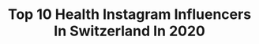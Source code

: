 ---
title: Top 10 Health Instagram Influencers In Switzerland In 2020
description: >-
  Find top health Instagram influencers in Switzerland in 2020. Most popular hashtags: #instagood #love #photography #switzerland.
platform: Instagram
profiles:
  - username: "massixda"
    fullname: >-
      Massimo
    location: "Switzerland"
    followers: 28936
    engagement: 550
    commentsToLikes: 0.076829
    avatar: "https://scontent-atl3-1.cdninstagram.com/v/t51.2885-19/s320x320/73372173_731495860702301_2415514406411567104_n.jpg?_nc_ht=scontent-atl3-1.cdninstagram.com&_nc_ohc=RgXaOlwSdXMAX_6B4YH&oh=ae629d1c2a6b2a3452dc66dfd6cdfa39&oe=5EBBEF6C"
    verified: false
    hashtags: "#trowback, #marrakech, #seyu, #switzerland"
  - username: "angiemilano"
    fullname: >-
      
    location: "Switzerland"
    followers: 29245
    engagement: 347
    commentsToLikes: 0.030114
    avatar: "https://scontent-lhr8-1.cdninstagram.com/v/t51.2885-19/s320x320/82305007_526302177988052_5530669944435376128_n.jpg?_nc_ht=scontent-lhr8-1.cdninstagram.com&_nc_ohc=gZX2_rYy0FUAX8L5rJW&oh=b38df77212c0184a7b5a10d233b236cc&oe=5EBCE0C5"
    verified: false
    hashtags: "#bathroomgoals, #paris, #ritmo, #sisters"
  - username: "ewaszabatin"
    fullname: >-
      Ewa Szabatin | FitFashionFreak
    location: "Switzerland"
    followers: 57390
    engagement: 106
    commentsToLikes: 0.092452
    avatar: "https://scontent-lhr8-1.cdninstagram.com/v/t51.2885-19/s320x320/59607317_294690828146117_407052390152273920_n.jpg?_nc_ht=scontent-lhr8-1.cdninstagram.com&_nc_ohc=sScK7_NZexgAX8iqz0Z&oh=ef7b73d9e132ff0a2fe50c79074392d6&oe=5EBC1C02"
    verified: true
    hashtags: "#dancechallenge, #przepisy, #dancelikenooneiswatching, #bepositive"
  - username: "bymelaniec"
    fullname: >-
      Travel • Fashion • Lifestyle
    location: "Switzerland"
    followers: 5508
    engagement: 1097
    commentsToLikes: 0.020349
    avatar: "https://scontent-amt2-1.cdninstagram.com/v/t51.2885-19/s320x320/92824596_737550317074137_2897582660996038656_n.jpg?_nc_ht=scontent-amt2-1.cdninstagram.com&_nc_ohc=6xulAwUhM1AAX9QXpLc&oh=9f211db0959a0ce09802daa3540082c3&oe=5EBB3F2A"
    verified: false
    hashtags: "#covid2019, #stayathome, #restezchezvous, #happiness"
  - username: "chandoerikluna"
    fullname: >-
      𝐂𝐇𝐀𝐍𝐃𝐎 𝐄𝐑𝐈𝐊 𝐋𝐔𝐍𝐀
    location: "Switzerland"
    followers: 38801
    engagement: 143
    commentsToLikes: 0.303272
    avatar: "https://scontent-lhr8-1.cdninstagram.com/v/t51.2885-19/s320x320/81887821_475143979819141_1850519129434357760_n.jpg?_nc_ht=scontent-lhr8-1.cdninstagram.com&_nc_ohc=k-eyh6F9LYgAX-CY29G&oh=22f98f20ad1f9e03133a1ead91349ad7&oe=5EB8585D"
    verified: false
    hashtags: "#cocksox, #tattoostars, #photoshoot, #musclemen"
  - username: "anjazeidler"
    fullname: >-
      ANJA ZEIDLER 🇨🇭
    location: "Switzerland"
    followers: 295262
    engagement: 189
    commentsToLikes: 0.024866
    avatar: "https://scontent-ort2-1.cdninstagram.com/v/t51.2885-19/s320x320/88204886_974230949640674_3604145471708200960_n.jpg?_nc_ht=scontent-ort2-1.cdninstagram.com&_nc_ohc=7c7qHMWvaswAX9LNJx_&oh=1d3f15f0300f6612b6de4ef681c5ad42&oe=5EBA879A"
    verified: true
    hashtags: "#brustern, #ungeschminkt, #hormone, #hassistkeinemeinung"
  - username: "maria_bruggner"
    fullname: >-
      Maria Bruggner
    location: "Switzerland"
    followers: 28177
    engagement: 274
    commentsToLikes: 0.134712
    avatar: "https://scontent-amt2-1.cdninstagram.com/v/t51.2885-19/s320x320/64517533_682676968846443_2274458106928824320_n.jpg?_nc_ht=scontent-amt2-1.cdninstagram.com&_nc_ohc=EsPnhQlMH98AX9Yp6oG&oh=2fd268e7f0a2853ff8ce45fb055f4215&oe=5EB7F552"
    verified: false
    hashtags: "#spreitenbach, #workout, #austria, #hautpflege"
  - username: "satyaoblette"
    fullname: >-
      SATYA OBLETTE
    location: "Switzerland"
    followers: 6050
    engagement: 842
    commentsToLikes: 0.109267
    avatar: "https://scontent-lhr8-1.cdninstagram.com/v/t51.2885-19/s320x320/73398067_2606356006078419_7962780078708883456_n.jpg?_nc_ht=scontent-lhr8-1.cdninstagram.com&_nc_ohc=d9zyeoxy97wAX-WjGwh&oh=a4a7af1911ef21b1547d0670b20dadb8&oe=5EBB2089"
    verified: false
    hashtags: "#valentinesday, #maharajacollection, #blue, #green"
  - username: "cyril_henry"
    fullname: >-
      Cyril Henry® 🇨🇭🇫🇷
    location: "Switzerland"
    followers: 112016
    engagement: 97
    commentsToLikes: 0.146698
    avatar: "https://scontent-lhr8-1.cdninstagram.com/v/t51.2885-19/s320x320/51895379_377257816162400_8836270147749543936_n.jpg?_nc_ht=scontent-lhr8-1.cdninstagram.com&_nc_ohc=pxaeX87-Q_IAX9hsS9T&oh=732d7b41037882743c7f1ad0094d7891&oe=5EB8EA31"
    verified: false
    hashtags: "#kettlebell, #dreams, #london, #good"
  - username: "julieshealing"
    fullname: >-
      Julie
    location: "Switzerland"
    followers: 16013
    engagement: 434
    commentsToLikes: 0.078214
    avatar: "https://scontent-ams4-1.cdninstagram.com/v/t51.2885-19/s320x320/89383765_2958960737459872_8262706999427334144_n.jpg?_nc_ht=scontent-ams4-1.cdninstagram.com&_nc_ohc=3IeBVYlTP8kAX-CwfVY&oh=a214365baa2b013de94b79f36bfde42c&oe=5EAF6BEB"
    verified: false
    hashtags: "#heal, #healing, #recovery, #positivityrules"
---